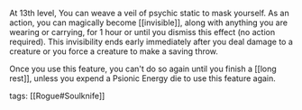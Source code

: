 At 13th level, You can weave a veil of psychic static to mask yourself. As an action, you can magically become [[invisible]], along with anything you are wearing or carrying, for 1 hour or until you dismiss this effect (no action required). This invisibility ends early immediately after you deal damage to a creature or you force a creature to make a saving throw.

Once you use this feature, you can't do so again until you finish a [[long rest]], unless you expend a Psionic Energy die to use this feature again.

tags: [[Rogue#Soulknife]]
